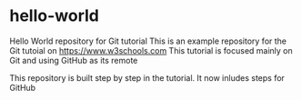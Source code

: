 # hello-world
Hello World repository for Git tutorial
This is an example repository for the Git tutoial on https://www.w3schools.com
This tutorial is focused mainly on Git and using GitHub as its remote

This repository is built step by step in the tutorial. 
It now inludes steps for GitHub


